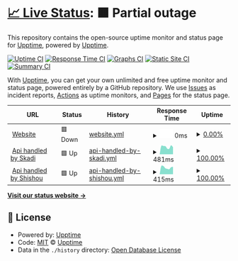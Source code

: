 # [📈 Live Status](https://upptime.github.io/upptime): <!--live status--> **🟧 Partial outage**

This repository contains the open-source uptime monitor and status page for [Upptime](https://upptime.js.org), powered by [Upptime](https://github.com/upptime/upptime).

[![Uptime CI](https://github.com/0xb0y/status/workflows/Uptime%20CI/badge.svg)](https://github.com/0xb0y/status/actions?query=workflow%3A%22Uptime+CI%22)
[![Response Time CI](https://github.com/0xb0y/status/workflows/Response%20Time%20CI/badge.svg)](https://github.com/0xb0y/status/actions?query=workflow%3A%22Response+Time+CI%22)
[![Graphs CI](https://github.com/0xb0y/status/workflows/Graphs%20CI/badge.svg)](https://github.com/0xb0y/status/actions?query=workflow%3A%22Graphs+CI%22)
[![Static Site CI](https://github.com/0xb0y/status/workflows/Static%20Site%20CI/badge.svg)](https://github.com/0xb0y/status/actions?query=workflow%3A%22Static+Site+CI%22)
[![Summary CI](https://github.com/0xb0y/status/workflows/Summary%20CI/badge.svg)](https://github.com/0xb0y/status/actions?query=workflow%3A%22Summary+CI%22)

With [Upptime](https://upptime.js.org), you can get your own unlimited and free uptime monitor and status page, powered entirely by a GitHub repository. We use [Issues](https://github.com/upptime/upptime/issues) as incident reports, [Actions](https://github.com/0xb0y/status/actions) as uptime monitors, and [Pages](https://upptime.github.io/upptime) for the status page.

<!--start: status pages-->
<!-- This summary is generated by Upptime (https://github.com/upptime/upptime) -->
<!-- Do not edit this manually, your changes will be overwritten -->
<!-- prettier-ignore -->
| URL | Status | History | Response Time | Uptime |
| --- | ------ | ------- | ------------- | ------ |
| <img alt="" src="https://icons.duckduckgo.com/ip3/scathach.dev.ico" height="13"> [Website](http://scathach.dev) | 🟥 Down | [website.yml](https://github.com/0xb0y/status/commits/HEAD/history/website.yml) | <details><summary><img alt="Response time graph" src="./graphs/website/response-time-week.png" height="20"> 0ms</summary><br><a href="https://status.scathach.dev/history/website"><img alt="Response time 672" src="https://img.shields.io/endpoint?url=https%3A%2F%2Fraw.githubusercontent.com%2F0xb0y%2Fstatus%2FHEAD%2Fapi%2Fwebsite%2Fresponse-time.json"></a><br><a href="https://status.scathach.dev/history/website"><img alt="24-hour response time 0" src="https://img.shields.io/endpoint?url=https%3A%2F%2Fraw.githubusercontent.com%2F0xb0y%2Fstatus%2FHEAD%2Fapi%2Fwebsite%2Fresponse-time-day.json"></a><br><a href="https://status.scathach.dev/history/website"><img alt="7-day response time 0" src="https://img.shields.io/endpoint?url=https%3A%2F%2Fraw.githubusercontent.com%2F0xb0y%2Fstatus%2FHEAD%2Fapi%2Fwebsite%2Fresponse-time-week.json"></a><br><a href="https://status.scathach.dev/history/website"><img alt="30-day response time 0" src="https://img.shields.io/endpoint?url=https%3A%2F%2Fraw.githubusercontent.com%2F0xb0y%2Fstatus%2FHEAD%2Fapi%2Fwebsite%2Fresponse-time-month.json"></a><br><a href="https://status.scathach.dev/history/website"><img alt="1-year response time 0" src="https://img.shields.io/endpoint?url=https%3A%2F%2Fraw.githubusercontent.com%2F0xb0y%2Fstatus%2FHEAD%2Fapi%2Fwebsite%2Fresponse-time-year.json"></a></details> | <details><summary><a href="https://status.scathach.dev/history/website">0.00%</a></summary><a href="https://status.scathach.dev/history/website"><img alt="All-time uptime 61.14%" src="https://img.shields.io/endpoint?url=https%3A%2F%2Fraw.githubusercontent.com%2F0xb0y%2Fstatus%2FHEAD%2Fapi%2Fwebsite%2Fuptime.json"></a><br><a href="https://status.scathach.dev/history/website"><img alt="24-hour uptime 0.00%" src="https://img.shields.io/endpoint?url=https%3A%2F%2Fraw.githubusercontent.com%2F0xb0y%2Fstatus%2FHEAD%2Fapi%2Fwebsite%2Fuptime-day.json"></a><br><a href="https://status.scathach.dev/history/website"><img alt="7-day uptime 0.00%" src="https://img.shields.io/endpoint?url=https%3A%2F%2Fraw.githubusercontent.com%2F0xb0y%2Fstatus%2FHEAD%2Fapi%2Fwebsite%2Fuptime-week.json"></a><br><a href="https://status.scathach.dev/history/website"><img alt="30-day uptime 0.00%" src="https://img.shields.io/endpoint?url=https%3A%2F%2Fraw.githubusercontent.com%2F0xb0y%2Fstatus%2FHEAD%2Fapi%2Fwebsite%2Fuptime-month.json"></a><br><a href="https://status.scathach.dev/history/website"><img alt="1-year uptime 0.00%" src="https://img.shields.io/endpoint?url=https%3A%2F%2Fraw.githubusercontent.com%2F0xb0y%2Fstatus%2FHEAD%2Fapi%2Fwebsite%2Fuptime-year.json"></a></details>
| <img alt="" src="https://icons.duckduckgo.com/ip3/skadi.redsplit.org.ico" height="13"> [Api handled by Skadi](https://skadi.redsplit.org/v3/) | 🟩 Up | [api-handled-by-skadi.yml](https://github.com/0xb0y/status/commits/HEAD/history/api-handled-by-skadi.yml) | <details><summary><img alt="Response time graph" src="./graphs/api-handled-by-skadi/response-time-week.png" height="20"> 481ms</summary><br><a href="https://status.scathach.dev/history/api-handled-by-skadi"><img alt="Response time 490" src="https://img.shields.io/endpoint?url=https%3A%2F%2Fraw.githubusercontent.com%2F0xb0y%2Fstatus%2FHEAD%2Fapi%2Fapi-handled-by-skadi%2Fresponse-time.json"></a><br><a href="https://status.scathach.dev/history/api-handled-by-skadi"><img alt="24-hour response time 476" src="https://img.shields.io/endpoint?url=https%3A%2F%2Fraw.githubusercontent.com%2F0xb0y%2Fstatus%2FHEAD%2Fapi%2Fapi-handled-by-skadi%2Fresponse-time-day.json"></a><br><a href="https://status.scathach.dev/history/api-handled-by-skadi"><img alt="7-day response time 481" src="https://img.shields.io/endpoint?url=https%3A%2F%2Fraw.githubusercontent.com%2F0xb0y%2Fstatus%2FHEAD%2Fapi%2Fapi-handled-by-skadi%2Fresponse-time-week.json"></a><br><a href="https://status.scathach.dev/history/api-handled-by-skadi"><img alt="30-day response time 505" src="https://img.shields.io/endpoint?url=https%3A%2F%2Fraw.githubusercontent.com%2F0xb0y%2Fstatus%2FHEAD%2Fapi%2Fapi-handled-by-skadi%2Fresponse-time-month.json"></a><br><a href="https://status.scathach.dev/history/api-handled-by-skadi"><img alt="1-year response time 492" src="https://img.shields.io/endpoint?url=https%3A%2F%2Fraw.githubusercontent.com%2F0xb0y%2Fstatus%2FHEAD%2Fapi%2Fapi-handled-by-skadi%2Fresponse-time-year.json"></a></details> | <details><summary><a href="https://status.scathach.dev/history/api-handled-by-skadi">100.00%</a></summary><a href="https://status.scathach.dev/history/api-handled-by-skadi"><img alt="All-time uptime 99.95%" src="https://img.shields.io/endpoint?url=https%3A%2F%2Fraw.githubusercontent.com%2F0xb0y%2Fstatus%2FHEAD%2Fapi%2Fapi-handled-by-skadi%2Fuptime.json"></a><br><a href="https://status.scathach.dev/history/api-handled-by-skadi"><img alt="24-hour uptime 100.00%" src="https://img.shields.io/endpoint?url=https%3A%2F%2Fraw.githubusercontent.com%2F0xb0y%2Fstatus%2FHEAD%2Fapi%2Fapi-handled-by-skadi%2Fuptime-day.json"></a><br><a href="https://status.scathach.dev/history/api-handled-by-skadi"><img alt="7-day uptime 100.00%" src="https://img.shields.io/endpoint?url=https%3A%2F%2Fraw.githubusercontent.com%2F0xb0y%2Fstatus%2FHEAD%2Fapi%2Fapi-handled-by-skadi%2Fuptime-week.json"></a><br><a href="https://status.scathach.dev/history/api-handled-by-skadi"><img alt="30-day uptime 100.00%" src="https://img.shields.io/endpoint?url=https%3A%2F%2Fraw.githubusercontent.com%2F0xb0y%2Fstatus%2FHEAD%2Fapi%2Fapi-handled-by-skadi%2Fuptime-month.json"></a><br><a href="https://status.scathach.dev/history/api-handled-by-skadi"><img alt="1-year uptime 99.94%" src="https://img.shields.io/endpoint?url=https%3A%2F%2Fraw.githubusercontent.com%2F0xb0y%2Fstatus%2FHEAD%2Fapi%2Fapi-handled-by-skadi%2Fuptime-year.json"></a></details>
| <img alt="" src="https://icons.duckduckgo.com/ip3/scathach.redsplit.org.ico" height="13"> [Api handled by Shishou](https://scathach.redsplit.org/api/) | 🟩 Up | [api-handled-by-shishou.yml](https://github.com/0xb0y/status/commits/HEAD/history/api-handled-by-shishou.yml) | <details><summary><img alt="Response time graph" src="./graphs/api-handled-by-shishou/response-time-week.png" height="20"> 415ms</summary><br><a href="https://status.scathach.dev/history/api-handled-by-shishou"><img alt="Response time 512" src="https://img.shields.io/endpoint?url=https%3A%2F%2Fraw.githubusercontent.com%2F0xb0y%2Fstatus%2FHEAD%2Fapi%2Fapi-handled-by-shishou%2Fresponse-time.json"></a><br><a href="https://status.scathach.dev/history/api-handled-by-shishou"><img alt="24-hour response time 335" src="https://img.shields.io/endpoint?url=https%3A%2F%2Fraw.githubusercontent.com%2F0xb0y%2Fstatus%2FHEAD%2Fapi%2Fapi-handled-by-shishou%2Fresponse-time-day.json"></a><br><a href="https://status.scathach.dev/history/api-handled-by-shishou"><img alt="7-day response time 415" src="https://img.shields.io/endpoint?url=https%3A%2F%2Fraw.githubusercontent.com%2F0xb0y%2Fstatus%2FHEAD%2Fapi%2Fapi-handled-by-shishou%2Fresponse-time-week.json"></a><br><a href="https://status.scathach.dev/history/api-handled-by-shishou"><img alt="30-day response time 457" src="https://img.shields.io/endpoint?url=https%3A%2F%2Fraw.githubusercontent.com%2F0xb0y%2Fstatus%2FHEAD%2Fapi%2Fapi-handled-by-shishou%2Fresponse-time-month.json"></a><br><a href="https://status.scathach.dev/history/api-handled-by-shishou"><img alt="1-year response time 525" src="https://img.shields.io/endpoint?url=https%3A%2F%2Fraw.githubusercontent.com%2F0xb0y%2Fstatus%2FHEAD%2Fapi%2Fapi-handled-by-shishou%2Fresponse-time-year.json"></a></details> | <details><summary><a href="https://status.scathach.dev/history/api-handled-by-shishou">100.00%</a></summary><a href="https://status.scathach.dev/history/api-handled-by-shishou"><img alt="All-time uptime 99.95%" src="https://img.shields.io/endpoint?url=https%3A%2F%2Fraw.githubusercontent.com%2F0xb0y%2Fstatus%2FHEAD%2Fapi%2Fapi-handled-by-shishou%2Fuptime.json"></a><br><a href="https://status.scathach.dev/history/api-handled-by-shishou"><img alt="24-hour uptime 100.00%" src="https://img.shields.io/endpoint?url=https%3A%2F%2Fraw.githubusercontent.com%2F0xb0y%2Fstatus%2FHEAD%2Fapi%2Fapi-handled-by-shishou%2Fuptime-day.json"></a><br><a href="https://status.scathach.dev/history/api-handled-by-shishou"><img alt="7-day uptime 100.00%" src="https://img.shields.io/endpoint?url=https%3A%2F%2Fraw.githubusercontent.com%2F0xb0y%2Fstatus%2FHEAD%2Fapi%2Fapi-handled-by-shishou%2Fuptime-week.json"></a><br><a href="https://status.scathach.dev/history/api-handled-by-shishou"><img alt="30-day uptime 100.00%" src="https://img.shields.io/endpoint?url=https%3A%2F%2Fraw.githubusercontent.com%2F0xb0y%2Fstatus%2FHEAD%2Fapi%2Fapi-handled-by-shishou%2Fuptime-month.json"></a><br><a href="https://status.scathach.dev/history/api-handled-by-shishou"><img alt="1-year uptime 99.97%" src="https://img.shields.io/endpoint?url=https%3A%2F%2Fraw.githubusercontent.com%2F0xb0y%2Fstatus%2FHEAD%2Fapi%2Fapi-handled-by-shishou%2Fuptime-year.json"></a></details>

<!--end: status pages-->

[**Visit our status website →**](https://upptime.github.io/upptime)

## 📄 License

- Powered by: [Upptime](https://github.com/upptime/upptime)
- Code: [MIT](./LICENSE) © [Upptime](https://upptime.js.org)
- Data in the `./history` directory: [Open Database License](https://opendatacommons.org/licenses/odbl/1-0/)
